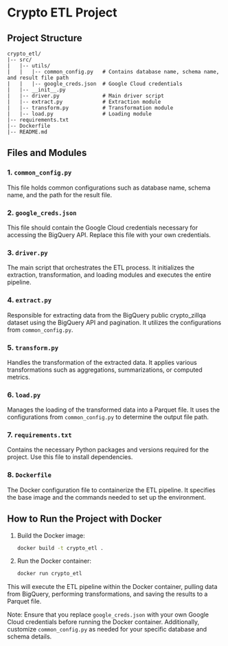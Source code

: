 # Crypto ETL Project

## Project Structure

```
crypto_etl/
|-- src/
|   |-- utils/
|   |   |-- common_config.py   # Contains database name, schema name, and result file path
|   |   |-- google_creds.json  # Google Cloud credentials 
|   |-- __init__.py
|   |-- driver.py              # Main driver script
|   |-- extract.py             # Extraction module
|   |-- transform.py           # Transformation module
|   |-- load.py                # Loading module
|-- requirements.txt
|-- Dockerfile
|-- README.md
```

## Files and Modules

### 1. `common_config.py`
This file holds common configurations such as database name, schema name, and the path for the result file.

### 2. `google_creds.json`
This file should contain the Google Cloud credentials necessary for accessing the BigQuery API. Replace this file with your own credentials.

### 3. `driver.py`
The main script that orchestrates the ETL process. It initializes the extraction, transformation, and loading modules and executes the entire pipeline.

### 4. `extract.py`
Responsible for extracting data from the BigQuery public crypto_zillqa dataset using the BigQuery API and pagination. It utilizes the configurations from `common_config.py`.

### 5. `transform.py`
Handles the transformation of the extracted data. It applies various transformations such as aggregations, summarizations, or computed metrics.

### 6. `load.py`
Manages the loading of the transformed data into a Parquet file. It uses the configurations from `common_config.py` to determine the output file path.

### 7. `requirements.txt`
Contains the necessary Python packages and versions required for the project. Use this file to install dependencies.

### 8. `Dockerfile`
The Docker configuration file to containerize the ETL pipeline. It specifies the base image and the commands needed to set up the environment.

## How to Run the Project with Docker

1. Build the Docker image:
   ```bash
   docker build -t crypto_etl .
   ```

2. Run the Docker container:
   ```bash
   docker run crypto_etl
   ```

This will execute the ETL pipeline within the Docker container, pulling data from BigQuery, performing transformations, and saving the results to a Parquet file.

Note: Ensure that you replace `google_creds.json` with your own Google Cloud credentials before running the Docker container. Additionally, customize `common_config.py` as needed for your specific database and schema details.